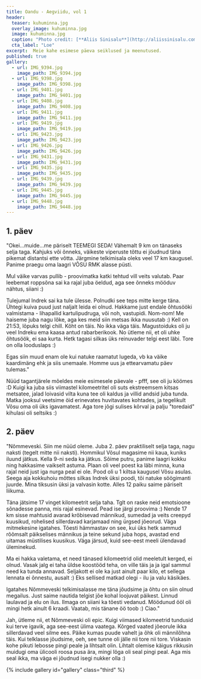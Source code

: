 ```yaml
---
title: Oandu - Aegviidu, vol 1
header:
  teaser: kuhuminna.jpg
  overlay_image: kuhuminna.jpg
  image: kuhuminna.jpg
  caption: "Photo credit: [**Aliis Sinisalu**](http://aliissinisalu.com)"
  cta_label: "Loe"
excerpt:  Meie kahe esimese päeva seiklused ja meenutused.
published: true
gallery:
  - url: IMG_9394.jpg
    image_path: IMG_9394.jpg
  - url: IMG_9398.jpg
    image_path: IMG_9398.jpg
  - url: IMG_9401.jpg
    image_path: IMG_9401.jpg
  - url: IMG_9408.jpg
    image_path: IMG_9408.jpg
  - url: IMG_9411.jpg
    image_path: IMG_9411.jpg
  - url: IMG_9419.jpg
    image_path: IMG_9419.jpg
  - url: IMG_9423.jpg
    image_path: IMG_9423.jpg
  - url: IMG_9426.jpg
    image_path: IMG_9426.jpg
  - url: IMG_9431.jpg
    image_path: IMG_9431.jpg
  - url: IMG_9435.jpg
    image_path: IMG_9435.jpg
  - url: IMG_9439.jpg
    image_path: IMG_9439.jpg
  - url: IMG_9445.jpg
    image_path: IMG_9445.jpg
  - url: IMG_9448.jpg
    image_path: IMG_9448.jpg
---
```

## 1. päev

"Okei...muide...me päriselt TEEMEGI SEDA! Vähemalt 9 km on tänaseks selja taga. Kahjuks või õnneks, väikeste viperuste tõttu ei jõudnud täna pikemat distantsi ette võtta. Järgmine telkimisala oleks veel 17 km kaugusel. Panime praegu oma laagri VÕSU RMK alasse püsti.

Mul väike varvas pullib - proovimatka katki tehtud vill veits valutab. Paar leebemat roppsõna sai ka rajal juba öeldud, aga see õnneks mööduv nähtus, siiani :) 

Tulejumal Indrek sai ka tule ülesse. Polnudki see teps mitte kerge täna. Ühtegi kuiva puud just naljalt leida ei olnud. Hakkame just endale õhtusööki valmistama - lihapallid kartulipudruga, või noh, vastupidi. Nom-nom! Me haiseme juba nagu lõke, aga kes meid siin metsas ikka nuusutab :) Kell on 21:53, lõpuks telgi chill. Kõht on täis. No ikka väga täis. Magustoiduks oli ju veel Indreku ema kaasa antud rabarberikook. No ütleme nii, et oli uhke õhtusöök, ei saa kurta. Hetk tagasi silkas üks reinuvader telgi eest läbi. Tore on olla looduslaps :) 

Egas siin muud enam ole kui natuke raamatut lugeda, vb ka väike kaardimäng ehk ja siis unemaale. Homme uus ja ettearvamatu päev tulemas."

Nüüd tagantjärele mõeldes meie esimesele päevale - pfff, see oli ju köömes :D Kuigi ka juba siis viimastel kilomeetritel oli suts ekstreemsem kitsas metsatee, jalad loivasid vilta kuna tee oli kaldus ja villid andsid juba tunda. Matka jooksul veetsime öid erinevates huvitavates kohtades, ja tegelikult Võsu oma oli üks igavamatest. Aga tore jõgi sulises kõrval ja palju "toredaid" kihulasi oli seltsiks :)


## 2. päev

"Nõmmeveski. Siin me nüüd oleme. Juba 2. päev praktiliselt selja taga, nagu naksti (tegelt mitte nii naksti). Hommikul Võsul magasime nii kaua, kuniks iluund jätkus. Kella 9-ni seda ka jätkus. Sõime putru, panime laagri kokku ning hakkasime vaikselt astuma. Plaan oli veel poest ka läbi minna, kuna rajal neid just iga nurga peal ei ole. Pood oli u 1 kiltsa kaugusel Võsu asulas. Seega aja kokkuhoiu mõttes silkas Indrek üksi poodi, tõi natuke söögimanti juurde. Mina tiksusin üksi ja valvasin kotte. Alles 12 paiku saime päriselt liikuma.

Täna jätsime 17 vinget kilomeetrit selja taha. Tglt on raske neid emotsioone sõnadesse panna, mis rajal esinevad. Pead ise järgi proovima :) Nende 17 km sisse mahtusid avarad krõbisevad männikud, sumedad ja veits creepyd kuusikud, rohelised sillerdavad karjamaad ning ürgsed jõeorud. Väga mitmekesine igatahes. Tõesti hämmastav on see, kui üks hetk sammud rõõmsalt päikselises männikus ja teine sekund juba hops, avastad end uitamas müstilises kuusikus. Väga järsud, kuid see-eest meeli ülendavad üleminekud. 

Ma ei hakka valetama, et need tänased kilomeetrid olid meeletult kerged, ei olnud. Vasak jalg ei taha üldse koostööd teha, on ville täis ja ja igal sammul need ka tunda annavad. Seljakott ei ole ka just ainult paar kilo, et sellega lennata ei õnnestu, ausalt :) Eks sellised matkad olegi - ilu ja valu käsikäes. 

Igatahes Nõmmeveski telkimisalasse me täna jõudsime ja õhtu on siin olnud megailus. Just saime nautida telgist jõe kohal loojuvat päikest. Linnud laulavad ja elu on ilus. Ilmaga on siiani ka tõesti vedanud. Möödunud ööl oli mingi hetk ainult 6 kraadi. Vaatab, mis tänane öö toob :) Ciao."

Jah, ütleme nii, et Nõmmeveski oli epic. Kuigi viimased kilomeetrid tundusid kui terve igavik, aga see-eest ülima vaatega. Kõrged vaated jõeorule ikka sillerdavad veel silme ees. Päike kumas puude vahelt ja õhk oli männilõhna täis. Kui telklasse jõudsime, oeh, see tunne oli jälle nii tore nii tore. Viskasin kohe pikuti lebosse pingi peale ja lihtsalt olin. Lihtalt olemise käigus rikkusin muidugi oma ülicooli roosa pusa ära, mingi löga oli seal pingi peal. Aga mis seal ikka, ma väga ei jõudnud isegi nukker olla :)

{% include gallery id="gallery" class="third" %}

